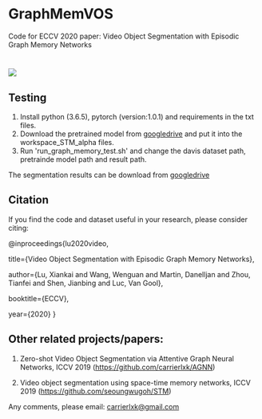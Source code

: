 # GraphMemVOS
Code for ECCV 2020 paper: Video Object Segmentation with Episodic Graph Memory Networks
#
![](../master/eccv-framework.png)
## Testing
1. Install python (3.6.5), pytorch (version:1.0.1) and requirements in the txt files.
2. Download the pretrained model from [googledrive](https://drive.google.com/file/d/1HO6wlhAYSuBDx4Cnb8efQyLs357ycDz2/view?usp=sharing) and put it into the workspace_STM_alpha files. 
3. Run 'run_graph_memory_test.sh' and change the davis dataset path, pretrainde model path and result path.

The segmentation results can be download from [googledrive]()

## Citation

If you find the code and dataset useful in your research, please consider citing:

@inproceedings{lu2020video,

 title={Video Object Segmentation with Episodic Graph Memory Networks},
 
 author={Lu, Xiankai and Wang, Wenguan and Martin, Danelljan and Zhou, Tianfei and Shen, Jianbing and Luc, Van Gool},
 
 booktitle={ECCV},
 
 year={2020}
}

## Other related projects/papers:

1. Zero-shot Video Object Segmentation via Attentive Graph Neural Networks, ICCV 2019 (https://github.com/carrierlxk/AGNN) 

2. Video object segmentation using space-time memory networks, ICCV 2019 (https://github.com/seoungwugoh/STM)


Any comments, please email: carrierlxk@gmail.com



